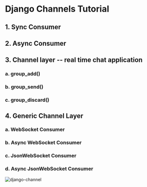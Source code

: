 # Django Channels Tutorial 
## 1. Sync Consumer
## 2. Async Consumer
## 3. Channel layer -- real time chat application
### a. group_add()
### b. group_send()
### c. group_discard()

## 4. Generic Channel Layer 
### a. WebSocket Consumer
### b. Async WebSocket Consumer
### c. JsonWebSocket Consumer
### d. Async JsonWebSocket Consumer 

![django-channel](https://images.ctfassets.net/ee3ypdtck0rk/55TQmw4LAUbzQuWDDUSSr8/33178c17500e05c0151537603fc531fc/channel-layers-ni-django.jpeg?w=500&h=500&fl=progressive&q=50&fm=jpg)
